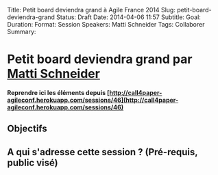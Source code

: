 Title: Petit board deviendra grand à Agile France 2014 
Slug: petit-board-deviendra-grand
Status: Draft
Date: 2014-04-06 11:57
Subtitle: 
Goal: 
Duration: 
Format: Session
Speakers: Matti Schneider
Tags: Collaborer
Summary: 


# Petit board deviendra grand par [Matti Schneider](../bios/matti-schneider.html)

**Reprendre ici les éléments depuis [http://call4paper-agileconf.herokuapp.com/sessions/46](http://call4paper-agileconf.herokuapp.com/sessions/46)**
## Objectifs

## A qui s'adresse cette session ? (Pré-requis, public visé)



